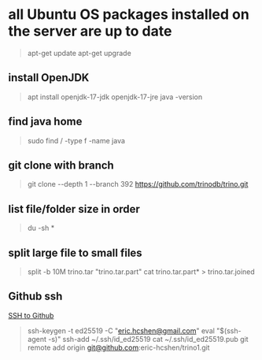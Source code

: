 # all Ubuntu OS packages installed on the server are up to date

> apt-get update
> apt-get upgrade

## install OpenJDK

> apt install openjdk-17-jdk openjdk-17-jre
> java -version

## find java home

> sudo find / -type f -name java

## git clone with branch 

> git clone --depth 1 --branch 392 https://github.com/trinodb/trino.git

## list file/folder size in order

> du -sh *

## split large file to small files

> split -b 10M trino.tar "trino.tar.part"
> cat trino.tar.part* > trino.tar.joined

## Github ssh
[SSH to Github](https://docs.github.com/en/authentication/connecting-to-github-with-ssh/generating-a-new-ssh-key-and-adding-it-to-the-ssh-agent)

> ssh-keygen -t ed25519 -C "eric.hcshen@gmail.com"
> eval "$(ssh-agent -s)"
> ssh-add ~/.ssh/id_ed25519
> cat ~/.ssh/id_ed25519.pub
> git remote add origin git@github.com:eric-hcshen/trino1.git
